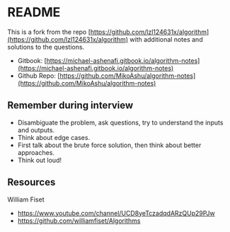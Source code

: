# README

This is a fork from the repo [https://github.com/lzl124631x/algorithm](https://github.com/lzl124631x/algorithm) with additional notes and solutions to the questions.

* Gitbook: [https://michael-ashenafi.gitbook.io/algorithm-notes](https://michael-ashenafi.gitbook.io/algorithm-notes)
* Github Repo: [https://github.com/MikoAshu/algorithm-notes](https://github.com/MikoAshu/algorithm-notes)

## Remember during interview

* Disambiguate the problem, ask questions, try to understand the inputs and outputs.
* Think about edge cases.
* First talk about the brute force solution, then think about better approaches.
* Think out loud!

## Resources

William Fiset

* https://www.youtube.com/channel/UCD8yeTczadqdARzQUp29PJw
* https://github.com/williamfiset/Algorithms
